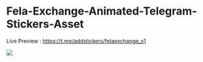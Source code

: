 # Fela-Exchange-Animated-Telegram-Stickers-Asset

Live Preview : https://t.me/addstickers/felaexchange_v1

<img src="https://github.com/payjoe93/Fela-Exchange-Animated-Telegram-Stickers-Asset/blob/main/Comp_92.gif">
